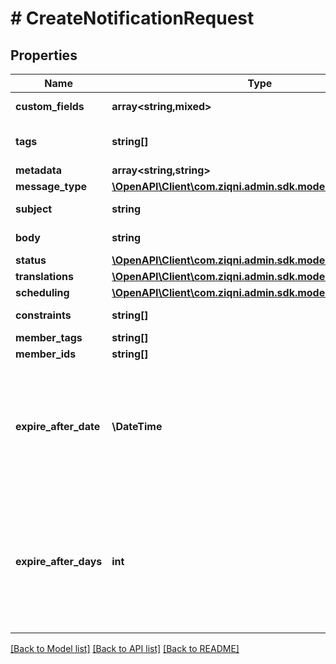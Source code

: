 # # CreateNotificationRequest

## Properties

Name | Type | Description | Notes
------------ | ------------- | ------------- | -------------
**custom_fields** | **array<string,mixed>** | A list of custom field entries | [optional]
**tags** | **string[]** | A list of id&#39;s used to tag models | [optional]
**metadata** | **array<string,string>** |  | [optional]
**message_type** | [**\OpenAPI\Client\com.ziqni.admin.sdk.model\MessageType**](MessageType.md) |  |
**subject** | **string** | The title of the message |
**body** | **string** | The context of the message |
**status** | [**\OpenAPI\Client\com.ziqni.admin.sdk.model\MessageStatus**](MessageStatus.md) |  |
**translations** | [**\OpenAPI\Client\com.ziqni.admin.sdk.model\Translation[]**](Translation.md) |  | [optional]
**scheduling** | [**\OpenAPI\Client\com.ziqni.admin.sdk.model\Scheduling**](Scheduling.md) |  |
**constraints** | **string[]** | Additional constraints |
**member_tags** | **string[]** |  | [optional]
**member_ids** | **string[]** |  | [optional]
**expire_after_date** | **\DateTime** | Specify the expiry as a date after creation of the record. If expireAfterDays is specified then expireAfterDate should not be specified. | [optional]
**expire_after_days** | **int** | Specify the expiry in number of days after creation of the record. If expireAfterDate is specified then expireAfterDays should not be specified. | [optional]

[[Back to Model list]](../../README.md#models) [[Back to API list]](../../README.md#endpoints) [[Back to README]](../../README.md)
